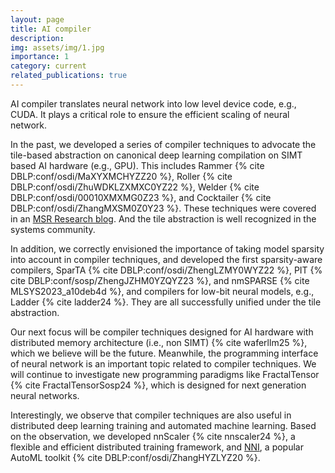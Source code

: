 ```yaml
---
layout: page
title: AI compiler
description: 
img: assets/img/1.jpg
importance: 1
category: current
related_publications: true
---
```


AI compiler translates neural network into low level device code, e.g., CUDA. It plays a critical role to ensure the efficient scaling of neural network. 

In the past, we developed a series of compiler techniques to advocate the tile-based abstraction on canonical deep learning compilation on SIMT based AI hardware (e.g., GPU). 
This includes Rammer {% cite DBLP:conf/osdi/MaXYXMCHYZZ20 %}, Roller {% cite DBLP:conf/osdi/ZhuWDKLZXMXC0YZ22 %}, Welder {% cite DBLP:conf/osdi/00010XMXMG0Z23 %}, and Cocktailer {% cite DBLP:conf/osdi/ZhangMXSM0Z0Y23 %}.
These techniques were covered in an [MSR Research blog](https://www.microsoft.com/en-us/research/blog/building-a-heavy-metal-quartet-of-ai-compilers/). And the tile abstraction is well recognized in the systems community. 

In addition, we correctly envisioned the importance of taking model sparsity into account in compiler techniques, and developed the first sparsity-aware compilers, SparTA {% cite DBLP:conf/osdi/ZhengLZMY0WYZ22 %}, PIT {% cite DBLP:conf/sosp/ZhengJZHM0YZQYZ23 %}, and nmSPARSE {% cite MLSYS2023_a10deb4d %}, and compilers for low-bit neural models, e.g., Ladder {% cite ladder24 %}. They are all successfully unified under the tile abstraction.

Our next focus will be compiler techniques designed for AI hardware with distributed memory architecture (i.e., non SIMT) {% cite waferllm25 %}, which we believe will be the future. Meanwhile, the programming interface of neural network is an important topic related to compiler techniques. We will continue to investigate new programming paradigms like FractalTensor {% cite FractalTensorSosp24 %}, which is designed for next generation neural networks.

Interestingly, we observe that compiler techniques are also useful in distributed deep learning training and automated machine learning. Based on the observation, we developed nnScaler {% cite nnscaler24 %}, a flexible and efficient distributed training framework, and [NNI](https://github.com/microsoft/nni), a popular AutoML toolkit {% cite DBLP:conf/osdi/ZhangHYZLYZ20 %}.
